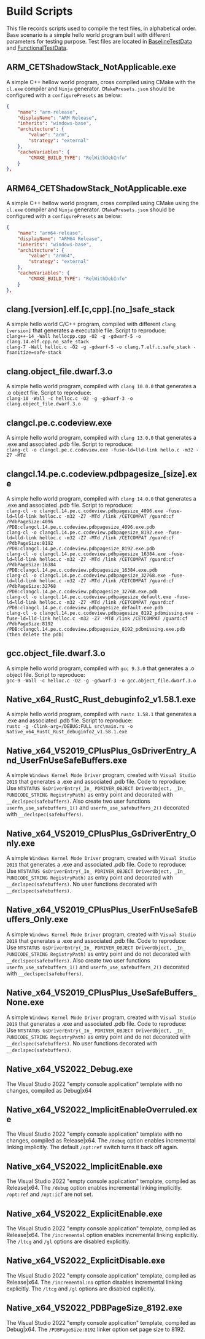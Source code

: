# Build Scripts

This file records scripts used to compile the test files, in alphabetical order.
Base scenario is a simple hello world program built with different parameters for testing purpose.
Test files are located in [BaselineTestData](https://github.com/microsoft/binskim/tree/main/src/Test.FunctionalTests.BinSkim.Driver/BaselineTestData) and [FunctionalTestData](https://github.com/microsoft/binskim/tree/main/src/Test.FunctionalTests.BinSkim.Rules/FunctionalTestData).

## ARM_CETShadowStack_NotApplicable.exe

A simple C++ hellow world program, cross compiled using CMake with the `cl.exe` compiler and `Ninja` generator.
`CMakePresets.json` should be configured with a `configurePresets` as below:

```json
{
    "name": "arm-release",
    "displayName": "ARM Release",
    "inherits": "windows-base",
    "architecture": {
        "value": "arm",
        "strategy": "external"
    },
    "cacheVariables": {
        "CMAKE_BUILD_TYPE": "RelWithDebInfo"
    }
},
```

## ARM64_CETShadowStack_NotApplicable.exe

A simple C++ hellow world program, cross compiled using CMake using the `cl.exe` compiler and `Ninja` generator.
`CMakePresets.json` should be configured with a `configurePresets` as below:

```json
{
    "name": "arm64-release",
    "displayName": "ARM64 Release", 
    "inherits": "windows-base",
    "architecture": {
        "value": "arm64",
        "strategy": "external"
    },
    "cacheVariables": {
        "CMAKE_BUILD_TYPE": "RelWithDebInfo"
    }
},
```

## clang.[version].elf.[c,cpp].[no_]safe_stack

A simple hello world C/C++ program, compiled with different `clang [version]` that generates a executable file. Script to reproduce:  
`clang++-14 -Wall hellocpp.cpp -O2 -g -gdwarf-5 -o clang.14.elf.cpp.no_safe_stack`  
`clang-7 -Wall helloc.c -O2 -g -gdwarf-5 -o clang.7.elf.c.safe_stack -fsanitize=safe-stack`

## clang.object_file.dwarf.3.o

A simple hello world program, compiled with `clang 10.0.0` that generates a .o object file. Script to reproduce:  
`clang-10 -Wall -c helloc.c -O2 -g -gdwarf-3 -o clang.object_file.dwarf.3.o`

## clangcl.pe.c.codeview.exe

A simple hello world program, compiled with `clang 13.0.0` that generates a .exe and associated .pdb file. Script to reproduce:  
`clang-cl -o clangcl.pe.c.codeview.exe -fuse-ld=lld-link hello.c -m32 -Z7 -MTd`

## clangcl.14.pe.c.codeview.pdbpagesize_[size].exe

A simple hello world program, compiled with `clang 14.0.0` that generates a .exe and associated .pdb file. Script to reproduce:  
`clang-cl -o clangcl.14.pe.c.codeview.pdbpagesize_4096.exe -fuse-ld=lld-link helloc.c -m32 -Z7 -MTd /link /CETCOMPAT /guard:cf /PdbPageSize:4096 /PDB:clangcl.14.pe.c.codeview.pdbpagesize_4096.exe.pdb`  
`clang-cl -o clangcl.14.pe.c.codeview.pdbpagesize_8192.exe -fuse-ld=lld-link helloc.c -m32 -Z7 -MTd /link /CETCOMPAT /guard:cf /PdbPageSize:8192 /PDB:clangcl.14.pe.c.codeview.pdbpagesize_8192.exe.pdb`  
`clang-cl -o clangcl.14.pe.c.codeview.pdbpagesize_16384.exe -fuse-ld=lld-link helloc.c -m32 -Z7 -MTd /link /CETCOMPAT /guard:cf /PdbPageSize:16384 /PDB:clangcl.14.pe.c.codeview.pdbpagesize_16384.exe.pdb`  
`clang-cl -o clangcl.14.pe.c.codeview.pdbpagesize_32768.exe -fuse-ld=lld-link helloc.c -m32 -Z7 -MTd /link /CETCOMPAT /guard:cf /PdbPageSize:32768 /PDB:clangcl.14.pe.c.codeview.pdbpagesize_32768.exe.pdb`  
`clang-cl -o clangcl.14.pe.c.codeview.pdbpagesize_default.exe -fuse-ld=lld-link helloc.c -m32 -Z7 -MTd /link /CETCOMPAT /guard:cf /PDB:clangcl.14.pe.c.codeview.pdbpagesize_default.exe.pdb`  
`clang-cl -o clangcl.14.pe.c.codeview.pdbpagesize_8192_pdbmissing.exe -fuse-ld=lld-link helloc.c -m32 -Z7 -MTd /link /CETCOMPAT /guard:cf /PdbPageSize:8192 /PDB:clangcl.14.pe.c.codeview.pdbpagesize_8192_pdbmissing.exe.pdb (then delete the pdb)`

## gcc.object_file.dwarf.3.o

A simple hello world program, compiled with `gcc 9.3.0` that generates a .o object file. Script to reproduce:  
`gcc-9 -Wall -c helloc.c -O2 -g -gdwarf-3 -o gcc.object_file.dwarf.3.o`

## Native_x64_RustC_Rust_debuginfo2_v1.58.1.exe

A simple hello world program, compiled with `rustc 1.58.1` that generates a .exe and associated .pdb file. Script to reproduce:  
`rustc -g -Clink-arg=/DEBUG:FULL src\main.rs -o Native_x64_RustC_Rust_debuginfo2_v1.58.1.exe`

## Native_x64_VS2019_CPlusPlus_GsDriverEntry_And_UserFnUseSafeBuffers.exe

A simple `Windows Kernel Mode Driver` program, created with `Visual Studio 2019` that generates a .exe and associated .pdb file. Code to reproduce:  
Use `NTSTATUS GsDriverEntry(_In_ PDRIVER_OBJECT DriverObject, _In_ PUNICODE_STRING RegistryPath)` as entry point and decorated with `__declspec(safebuffers)`.
Also create two user functions `userfn_use_safebuffers_1()` and `userfn_use_safebuffers_2()` decorated with `__declspec(safebuffers)`.

## Native_x64_VS2019_CPlusPlus_GsDriverEntry_Only.exe

A simple `Windows Kernel Mode Driver` program, created with `Visual Studio 2019` that generates a .exe and associated .pdb file. Code to reproduce:  
Use `NTSTATUS GsDriverEntry(_In_ PDRIVER_OBJECT DriverObject, _In_ PUNICODE_STRING RegistryPath)` as entry point and decorated with `__declspec(safebuffers)`.
No user functions decorated with `__declspec(safebuffers)`.

## Native_x64_VS2019_CPlusPlus_UserFnUseSafeBuffers_Only.exe

A simple `Windows Kernel Mode Driver` program, created with `Visual Studio 2019` that generates a .exe and associated .pdb file. Code to reproduce:  
Use `NTSTATUS GsDriverEntry(_In_ PDRIVER_OBJECT DriverObject, _In_ PUNICODE_STRING RegistryPath)` as entry point and do not decorated with `__declspec(safebuffers)`.
Also create two user functions `userfn_use_safebuffers_1()` and `userfn_use_safebuffers_2()` decorated with `__declspec(safebuffers)`.

## Native_x64_VS2019_CPlusPlus_UseSafeBuffers_None.exe

A simple `Windows Kernel Mode Driver` program, created with `Visual Studio 2019` that generates a .exe and associated .pdb file. Code to reproduce:  
Use `NTSTATUS GsDriverEntry(_In_ PDRIVER_OBJECT DriverObject, _In_ PUNICODE_STRING RegistryPath)` as entry point and do not decorated with `__declspec(safebuffers)`.
No user functions decorated with `__declspec(safebuffers)`.

## Native_x64_VS2022_Debug.exe

The Visual Studio 2022 "empty console application" template with no changes, compiled as Debug|x64

## Native_x64_VS2022_ImplicitEnableOverruled.exe

The Visual Studio 2022 "empty console application" template with no changes, compiled as Release|x64.  The `/debug` option enables incremental linking implicitly.  The default `/opt:ref` switch turns it back off again.

## Native_x64_VS2022_ImplicitEnable.exe

The Visual Studio 2022 "empty console application" template, compiled as Release|x64.  The `/debug` option enables incremental linking implicitly.  `/opt:ref` and `/opt:icf` are not set.

## Native_x64_VS2022_ExplicitEnable.exe

The Visual Studio 2022 "empty console application" template, compiled as Release|x64.  The `/incremental` option enables incremental linking explicitly.  The `/ltcg` and `/gl` options are disabled explicitly.

## Native_x64_VS2022_ExplicitDisable.exe

The Visual Studio 2022 "empty console application" template, compiled as Release|x64.  The `/incremental:no` option disables incremental linking explicitly.  The `/ltcg` and `/gl` options are disabled explicitly.

## Native_x64_VS2022_PDBPageSize_8192.exe

The Visual Studio 2022 "empty console application" template, compiled as Debug|x64.  The `/PDBPageSize:8192` linker option set page size to 8192.
